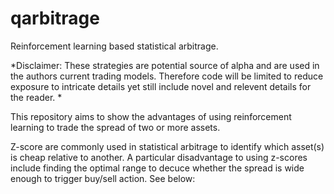 # qarbitrage
Reinforcement learning based statistical arbitrage. 

*Disclaimer: These strategies are potential source of alpha and are used in the authors current trading models. Therefore code will be limited to reduce exposure to intricate details yet still include novel and relevent details for the reader. *

This repository aims to show the advantages of using reinforcement learning to trade the spread of two or more assets. 

Z-score are commonly used in statistical arbitrage to identify which asset(s) is cheap relative to another. A particular disadvantage to using z-scores include finding the optimal range to decuce whether the spread is wide enough to trigger buy/sell action. See below: 
